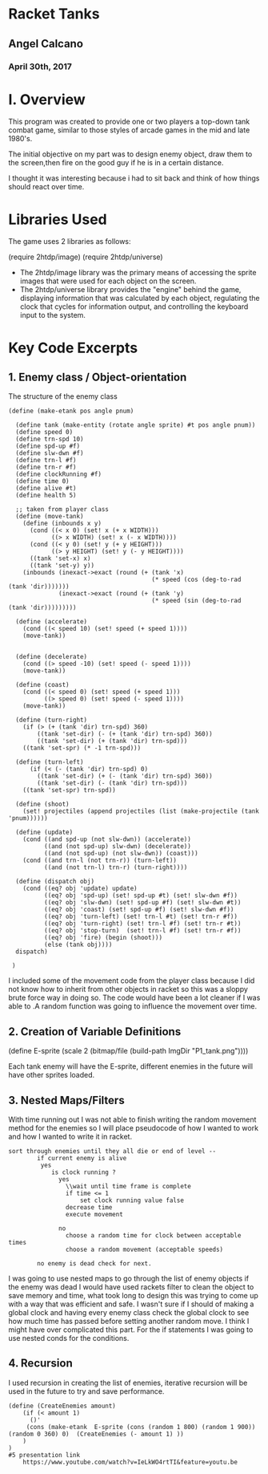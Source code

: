 # Racket Tanks

## Angel Calcano

### April 30th, 2017

# I. Overview

This program was created to provide one or two players a top-down tank combat game, similar to those styles of arcade games in the mid and late 1980's.

The initial objective on my part was to design enemy object, draw them to the screen,then fire on the good guy if he is in a certain distance.

I thought it was interesting because i had to sit back and think of how things should react over time. 
# Libraries Used

The game uses 2 libraries as follows:

(require 2htdp/image)
(require 2htdp/universe)

- The 2htdp/image library was the primary means of accessing the sprite images that were used for each object on the screen.
- The 2htdp/universe library provides the "engine" behind the game, displaying information that was calculated by each object, regulating the clock that cycles for information output, and controlling the keyboard input to the system.

# Key Code Excerpts

## 1. Enemy class / Object-orientation  

The structure of the enemy class
```racket
(define (make-etank pos angle pnum)

  (define tank (make-entity (rotate angle sprite) #t pos angle pnum))
  (define speed 0)
  (define trn-spd 10)
  (define spd-up #f)
  (define slw-dwn #f)
  (define trn-l #f)
  (define trn-r #f)
  (define clockRunning #f) 
  (define time 0)
  (define alive #t) 
  (define health 5) 

  ;; taken from player class 
  (define (move-tank)
    (define (inbounds x y)
      (cond ((< x 0) (set! x (+ x WIDTH)))
            ((> x WIDTH) (set! x (- x WIDTH))))
      (cond ((< y 0) (set! y (+ y HEIGHT)))
            ((> y HEIGHT) (set! y (- y HEIGHT))))
      ((tank 'set-x) x)
      ((tank 'set-y) y))
    (inbounds (inexact->exact (round (+ (tank 'x)
                                        (* speed (cos (deg-to-rad (tank 'dir)))))))
              (inexact->exact (round (+ (tank 'y)
                                        (* speed (sin (deg-to-rad (tank 'dir)))))))))
  
  (define (accelerate)
    (cond ((< speed 10) (set! speed (+ speed 1))))
    (move-tank))
    

  (define (decelerate)
    (cond ((> speed -10) (set! speed (- speed 1))))
    (move-tank))
  
  (define (coast)
    (cond ((< speed 0) (set! speed (+ speed 1)))
          ((> speed 0) (set! speed (- speed 1))))
    (move-tank))

  (define (turn-right)
    (if (> (+ (tank 'dir) trn-spd) 360)
        ((tank 'set-dir) (- (+ (tank 'dir) trn-spd) 360))
        ((tank 'set-dir) (+ (tank 'dir) trn-spd)))
    ((tank 'set-spr) (* -1 trn-spd)))

  (define (turn-left)
      (if (< (- (tank 'dir) trn-spd) 0)
        ((tank 'set-dir) (+ (- (tank 'dir) trn-spd) 360))
        ((tank 'set-dir) (- (tank 'dir) trn-spd)))
    ((tank 'set-spr) trn-spd))

  (define (shoot)
    (set! projectiles (append projectiles (list (make-projectile (tank 'pnum))))))  
  
  (define (update)
    (cond ((and spd-up (not slw-dwn)) (accelerate))
          ((and (not spd-up) slw-dwn) (decelerate))
          ((and (not spd-up) (not slw-dwn)) (coast)))
    (cond ((and trn-l (not trn-r)) (turn-left))
          ((and (not trn-l) trn-r) (turn-right))))

  (define (dispatch obj)
    (cond ((eq? obj 'update) update)      
          ((eq? obj 'spd-up) (set! spd-up #t) (set! slw-dwn #f))
          ((eq? obj 'slw-dwn) (set! spd-up #f) (set! slw-dwn #t))
          ((eq? obj 'coast) (set! spd-up #f) (set! slw-dwn #f))
          ((eq? obj 'turn-left) (set! trn-l #t) (set! trn-r #f))
          ((eq? obj 'turn-right) (set! trn-l #f) (set! trn-r #t))
          ((eq? obj 'stop-turn)  (set! trn-l #f) (set! trn-r #f))
          ((eq? obj 'fire) (begin (shoot)))
          (else (tank obj))))
  dispatch)
   
 ) 
```
I included some of the movement code from the player class because I did not know how to inherit from other objects in racket so this was a sloppy brute force way in doing so. The code would have been a lot cleaner if I was able to .A random function was going to influence the movement over time. 
## 2. Creation of Variable Definitions

(define E-sprite (scale 2 (bitmap/file (build-path ImgDir "P1_tank.png"))))

Each tank enemy will have the E-sprite, different enemies in the future will have other sprites loaded. 
## 3. Nested Maps/Filters

With time running out I was not able to finish writing the random movement method for the enemies so I will place pseudocode of how I wanted to work and how I wanted to write it in racket. 
```
sort through enemies until they all die or end of level --
		if current enemy is alive 
		 yes			
			is clock running ? 
			  yes
				\\wait until time frame is complete
				if time <= 1 
					set clock running value false
				decrease time 
				execute movement 
				
			  no 
				choose a random time for clock between acceptable times
				choose a random movement (acceptable speeds)
				
		no enemy is dead check for next.
```
I was going to use nested maps to go through the list of enemy objects if the enemy was dead I would have used rackets filter to clean the object to save memory and time, what took long to design this was trying to come up with a way that was efficient and safe. I wasn't sure if I should of making a global clock and having every enemy class check the global clock to see how much time has passed before setting another random move. I think I might have over complicated this part. For the if statements I was going to use nested conds for the conditions. 

 


  ## 4.  Recursion
  
   I used recursion in creating the list of enemies, iterative recursion will be used in the future to try and save performance. 

 ```racket
 (define (CreateEnemies amount)  
	 (if (< amount 1)
	   ()' 
	  (cons (make-etank  E-sprite (cons (random 1 800) (random 1 900)) (random 0 360) 0)  (CreateEnemies (- amount 1) ))
	 )
)
 #5 presentation link 
     https://www.youtube.com/watch?v=IeLkWO4rtTI&feature=youtu.be
```

